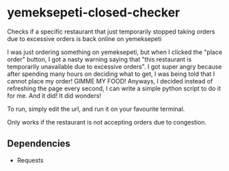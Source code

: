 # yemeksepeti-closed-checker
Checks if a specific restaurant that just temporarily stopped taking orders due to excessive orders is back online on yemeksepeti

I was just ordering something on yemeksepeti, but when I clicked the "place order" button, I got a nasty warning saying that "this restaurant is temporarily unavailable due to excessive orders". I got super angry because after spending many hours on deciding what to get, I was being told that I cannot place my order! GIMME MY FOOD! Anyways, I decided instead of refreshing the page every second, I can write a simple python script to do it for me. And it did! It did wonders!

To run, simply edit the url, and run it on your favourite terminal. 

Only works if the restaurant is not accepting orders due to congestion. 

<h2>Dependencies</h2>
<ul><li>Requests</li></ul>
